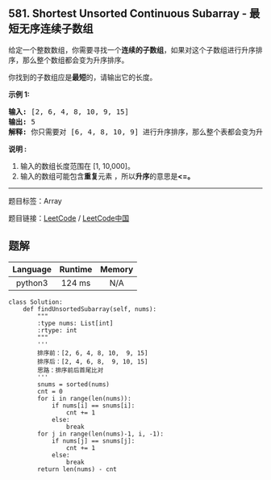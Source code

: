 ## 581. Shortest Unsorted Continuous Subarray - 最短无序连续子数组

<!--If you want to use the English description, use `question.content` instead-->

<p>给定一个整数数组，你需要寻找一个<strong>连续的子数组</strong>，如果对这个子数组进行升序排序，那么整个数组都会变为升序排序。</p>

<p>你找到的子数组应是<strong>最短</strong>的，请输出它的长度。</p>

<p><strong>示例 1:</strong></p>

<pre>
<strong>输入:</strong> [2, 6, 4, 8, 10, 9, 15]
<strong>输出:</strong> 5
<strong>解释:</strong> 你只需要对 [6, 4, 8, 10, 9] 进行升序排序，那么整个表都会变为升序排序。
</pre>

<p><strong>说明 :</strong></p>

<ol>
	<li>输入的数组长度范围在&nbsp;[1, 10,000]。</li>
	<li>输入的数组可能包含<strong>重复</strong>元素&nbsp;，所以<strong>升序</strong>的意思是<strong>&lt;=。</strong></li>
</ol>



-----

题目标签：Array

题目链接：[LeetCode](https://leetcode.com/problems/shortest-unsorted-continuous-subarray/description/)  /  [LeetCode中国](https://leetcode-cn.com/problems/shortest-unsorted-continuous-subarray/description/)

## 题解



| Language | Runtime | Memory |
|:---:|:---:|:---:|
| python3  | 124  ms | N/A |

```python3
class Solution:
    def findUnsortedSubarray(self, nums):
        """
        :type nums: List[int]
        :rtype: int
        """
        '''
        排序前：[2, 6, 4, 8, 10,  9, 15]
        排序后：[2, 4, 6, 8,  9, 10, 15]
        思路：排序前后首尾比对
        '''
        snums = sorted(nums)
        cnt = 0
        for i in range(len(nums)):
            if nums[i] == snums[i]:
                cnt += 1
            else:
                break
        for j in range(len(nums)-1, i, -1):
            if nums[j] == snums[j]:
                cnt += 1
            else:
                break
        return len(nums) - cnt
```
